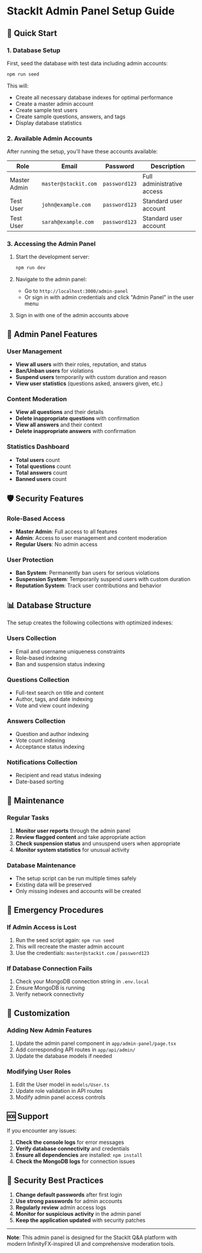 # StackIt Admin Panel Setup Guide

## 🚀 Quick Start

### 1. Database Setup

First, seed the database with test data including admin accounts:

```bash
npm run seed
```

This will:
- Create all necessary database indexes for optimal performance
- Create a master admin account
- Create sample test users
- Create sample questions, answers, and tags
- Display database statistics

### 2. Available Admin Accounts

After running the setup, you'll have these accounts available:

| Role | Email | Password | Description |
|------|-------|----------|-------------|
| Master Admin | `master@stackit.com` | `password123` | Full administrative access |
| Test User | `john@example.com` | `password123` | Standard user account |
| Test User | `sarah@example.com` | `password123` | Standard user account |

### 3. Accessing the Admin Panel

1. Start the development server:
   ```bash
   npm run dev
   ```

2. Navigate to the admin panel:
   - Go to `http://localhost:3000/admin-panel`
   - Or sign in with admin credentials and click "Admin Panel" in the user menu

3. Sign in with one of the admin accounts above

## 🔧 Admin Panel Features

### User Management
- **View all users** with their roles, reputation, and status
- **Ban/Unban users** for violations
- **Suspend users** temporarily with custom duration and reason
- **View user statistics** (questions asked, answers given, etc.)

### Content Moderation
- **View all questions** and their details
- **Delete inappropriate questions** with confirmation
- **View all answers** and their context
- **Delete inappropriate answers** with confirmation

### Statistics Dashboard
- **Total users** count
- **Total questions** count
- **Total answers** count
- **Banned users** count

## 🛡️ Security Features

### Role-Based Access
- **Master Admin**: Full access to all features
- **Admin**: Access to user management and content moderation
- **Regular Users**: No admin access

### User Protection
- **Ban System**: Permanently ban users for serious violations
- **Suspension System**: Temporarily suspend users with custom duration
- **Reputation System**: Track user contributions and behavior

## 📊 Database Structure

The setup creates the following collections with optimized indexes:

### Users Collection
- Email and username uniqueness constraints
- Role-based indexing
- Ban and suspension status indexing

### Questions Collection
- Full-text search on title and content
- Author, tags, and date indexing
- Vote and view count indexing

### Answers Collection
- Question and author indexing
- Vote count indexing
- Acceptance status indexing

### Notifications Collection
- Recipient and read status indexing
- Date-based sorting

## 🔄 Maintenance

### Regular Tasks
1. **Monitor user reports** through the admin panel
2. **Review flagged content** and take appropriate action
3. **Check suspension status** and unsuspend users when appropriate
4. **Monitor system statistics** for unusual activity

### Database Maintenance
- The setup script can be run multiple times safely
- Existing data will be preserved
- Only missing indexes and accounts will be created

## 🚨 Emergency Procedures

### If Admin Access is Lost
1. Run the seed script again: `npm run seed`
2. This will recreate the master admin account
3. Use the credentials: `master@stackit.com` / `password123`

### If Database Connection Fails
1. Check your MongoDB connection string in `.env.local`
2. Ensure MongoDB is running
3. Verify network connectivity

## 📝 Customization

### Adding New Admin Features
1. Update the admin panel component in `app/admin-panel/page.tsx`
2. Add corresponding API routes in `app/api/admin/`
3. Update the database models if needed

### Modifying User Roles
1. Edit the User model in `models/User.ts`
2. Update role validation in API routes
3. Modify admin panel access controls

## 🆘 Support

If you encounter any issues:

1. **Check the console logs** for error messages
2. **Verify database connectivity** and credentials
3. **Ensure all dependencies** are installed: `npm install`
4. **Check the MongoDB logs** for connection issues

## 🔐 Security Best Practices

1. **Change default passwords** after first login
2. **Use strong passwords** for admin accounts
3. **Regularly review** admin access logs
4. **Monitor for suspicious activity** in the admin panel
5. **Keep the application updated** with security patches

---

**Note**: This admin panel is designed for the StackIt Q&A platform with modern InfinityFX-inspired UI and comprehensive moderation tools. 